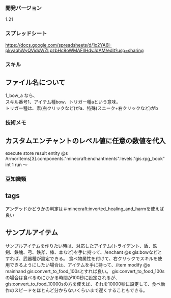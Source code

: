 
### 開発バージョン  
1.21

### スプレッドシート
https://docs.google.com/spreadsheets/d/1x2YA6I-pkyaqhWyQVidxWZLpzbHc8oWMAFllHdvJdAM/edit?usp=sharing

### スキル

## ファイル名について
1_bow_a なら、  
スキル番号1、アイテム種bow、トリガー種aという意味。  
トリガー種は、素(右クリックなど)がa、特殊(スニーク+右クリックなど)がb


### 技術メモ

## カスタムエンチャントのレベル値に任意の数値を代入
execute store result entity @s ArmorItems[3].components."minecraft:enchantments".levels."gis:rpg_book" int 1 run ～


### 豆知識類

## tags
アンデッドかどうかの判定は＃minecraft:inverted_healing_and_harmを使えば良い


## サンプルアイテム
サンプルアイテムを作りたい時は、対応したアイテム(トライデント、盾、鉄剣、鉄塊、弓、鉄斧、棒、本など)を手に持って、/enchant @s gis:bowなどとすれば、武器種が設定できる。
食べ物属性を付けて、右クリックでスキルを使用できるようにしたい場合は、アイテムを手に持って、/item modify @s mainhand gis:convert_to_food_100sとすれば良い。
gis:convert_to_food_100sの場合は食べるのにかかる時間が100秒に設定されるが、gis:convert_to_food_10000sの方を使えば、それを10000秒に設定して、食べ動作のスピードをほとんど分からないくらいまで遅くすることもできる。

